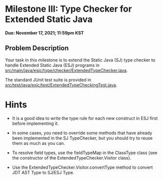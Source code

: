 # Milestone III: Type Checker for Extended Static Java

**Due: November 17, 2021; 11:59pm KST**


## Problem Description

Your task in this milestone is to extend the Static Java (SJ) type 
checker to handle Extended Static Java (ESJ) programs in 
[src/main/java/esjc/type/checker/ExtendedTypeChecker.java](src/main/java/esjc/type/checker/ExtendedTypeChecker.java).

The standard JUnit test suite is provided in 
[src/test/java/esjc/test/ExtendedTypeCheckingTest.java](src/test/java/esjc/test/ExtendedTypeCheckingTest.java). 


Hints
=====
* It is a good idea to write the type rule for each new construct in ESJ
  first before implementing it.

* In some cases, you need to override some methods that have already been
  implemented in the SJ TypeChecker, but you should try to reuse them as
  much as you can.

* To resolve field types, use the fieldTypeMap in the ClassType class
  (see the constructor of the ExtendedTypeChecker.Visitor class).

* Use the ExtendedTypeChecker.Visitor.convertType method to convert JDT
  AST Type to SJ/ESJ Type.
